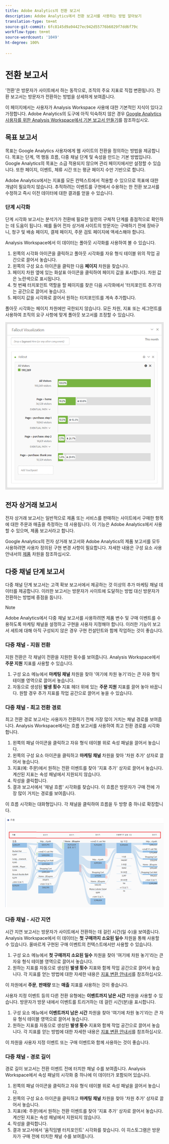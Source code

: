 ```yaml
---
title: Adobe Analytics의 전환 보고서
description: Adobe Analytics에서 전환 보고서를 사용하는 방법 알아보기
translation-type: tm+mt
source-git-commit: 6fc8145d9a94427ec942d55776b6029f7dd6f79c
workflow-type: tm+mt
source-wordcount: '1049'
ht-degree: 100%

---
```



# 전환 보고서

&#39;전환&#39;은 방문자가 사이트에서 하는 동작으로, 조직의 주요 지표로 직접 변환됩니다. 전환 보고서는 방문자가 전환하는 방법을 상세하게 보여줍니다.

이 페이지에서는 사용자가 Analysis Workspace 사용에 대한 기본적인 지식이 있다고 가정합니다. Adobe Analytics의 도구에 아직 익숙하지 않은 경우 [Google Analytics 사용자를 위한 Analysis Workspace에서 기본 보고서 만들기](create-report.md)를 참조하십시오.

## 목표 보고서

목표는 Google Analytics 사용자에게 웹 사이트의 전환을 정의하는 방법을 제공합니다. 목표는 단계, 역 행동 흐름, 다중 채널 단계 및 속성을 만드는 기본 방법입니다. Google Analytics의 목표는 소급 적용되지 않으며 관리 페이지에서만 설정할 수 있습니다. 또한 페이지, 이벤트, 체류 시간 또는 평균 페이지 수만 기반으로 합니다.

Adobe Analytics에서는 지표를 모든 컨텍스트에서 적용할 수 있으므로 목표에 대한 개념이 필요하지 않습니다. 추적하려는 이벤트를 구현에서 수용하는 한 전환 보고서를 수정하고 즉시 이전 데이터에 대한 결과를 얻을 수 있습니다.

### 단계 시각화

단계 시각화 보고서는 분석가가 전환에 필요한 일련의 구체적 단계를 중점적으로 확인하는 데 도움이 됩니다. 예를 들어 전자 상거래 사이트의 방문자는 구매하기 전에 장바구니, 청구 및 배송 페이지, 결제 페이지, 주문 검토 페이지에 액세스해야 합니다.

Analysis Workspace에서 이 데이터는 폴아웃 시각화를 사용하여 볼 수 있습니다.

1. 왼쪽의 시각화 아이콘을 클릭하고 폴아웃 시각화를 자유 형식 테이블 위의 작업 공간으로 끌어서 놓습니다.
2. 왼쪽의 구성 요소 아이콘을 클릭한 다음 **페이지** 차원을 찾습니다.
3. 페이지 차원 옆에 있는 화살표 아이콘을 클릭하여 페이지 값을 표시합니다. 차원 값은 노란색으로 표시됩니다.
4. 첫 번째 터치포인트 역할을 할 페이지를 찾은 다음 시각화에서 &#39;터치포인트 추가&#39;라는 공간으로 끌어서 놓습니다.
5. 페이지 값을 시각화로 끌어서 원하는 터치포인트를 계속 추가합니다.

폴아웃 시각화는 페이지 차원에만 국한되지 않습니다. 모든 차원, 지표 또는 세그먼트를 사용하여 조직의 요구 사항에 맞게 폴아웃 보고서를 조정할 수 있습니다.

![폴아웃 시각화](/help/technotes/ga-to-aa/assets/fallout.png)

## 전자 상거래 보고서

전자 상거래 보고서는 일반적으로 제품 또는 서비스를 판매하는 사이트에서 구매한 항목에 대한 주문과 매출을 측정하는 데 사용됩니다. 이 기능은 Adobe Analytics에서 사용할 수 있으며, 제품 보고서라고 합니다.

Google Analytics의 전자 상거래 보고서와 Adobe Analytics의 제품 보고서를 모두 사용하려면 사용자 정의된 구현 변경 사항이 필요합니다. 자세한 내용은 구성 요소 사용 안내서의 [제품](/help/components/dimensions/product.md) 차원을 참조하십시오.

## 다중 채널 단계 보고서

다중 채널 단계 보고서는 고객 확보 보고서에서 제공하는 것 이상의 추가 마케팅 채널 데이터를 제공합니다. 이러한 보고서는 방문자가 사이트에 도달하는 방법 대신 방문자가 전환하는 방법에 중점을 둡니다.

>[!NOTE]
>
> Adobe Analytics에서 다중 채널 보고서를 사용하려면 제품 변수 및 구매 이벤트를 수용하도록 마케팅 채널을 설정하고 구현을 사용자 지정해야 합니다. 이러한 기능이 보고서 세트에 대해 아직 구성되지 않은 경우 구현 컨설턴트와 함께 작업하는 것이 좋습니다.

### 다중 채널 - 지원 전환

지원 전환은 각 채널이 전환을 지원한 횟수를 보여줍니다. Analysis Workspace에서 **주문 지원** 지표를 사용할 수 있습니다.

1. 구성 요소 메뉴에서 **마케팅 채널** 차원을 찾아 &#39;여기에 차원 놓기&#39;라는 큰 자유 형식 테이블 영역으로 끌어서 놓습니다.
2. 자동으로 생성된 **발생 횟수** 지표 헤더 위에 있는 **주문 지원** 지표를 끌어 놓아 바꿉니다. 원할 경우 추가 지표를 작업 공간으로 끌어서 놓을 수 있습니다.

### 다중 채널 - 최고 전환 경로

최고 전환 경로 보고서는 사용자가 전환하기 전체 가장 많이 거치는 채널 경로를 보여줍니다. Analysis Workspace에서는 흐름 보고서를 사용하여 최고 전환 경로를 시각화합니다.

1. 왼쪽의 패널 아이콘을 클릭하고 자유 형식 테이블 위로 속성 패널을 끌어서 놓습니다.
2. 왼쪽의 구성 요소 아이콘을 클릭하고 **마케팅 채널** 차원을 찾아 &#39;차원 추가&#39; 상자로 끌어서 놓습니다.
3. 지표(예: 주문)에서 원하는 전환 이벤트를 찾아 &#39;지표 추가&#39; 상자로 끌어서 놓습니다. 계산된 지표는 속성 패널에서 지원되지 않습니다.
4. 작성을 클릭합니다.
5. 결과 보고서에서 &#39;채널 흐름&#39; 시각화를 찾습니다. 이 흐름은 방문자가 구매 전에 가장 많이 거치는 경로를 보여줍니다.

이 흐름 시각화는 대화형입니다. 각 채널을 클릭하여 흐름을 두 방향 중 하나로 확장합니다.

![플로우 시각화](/help/technotes/ga-to-aa/assets/flow.png)

### 다중 채널 - 시간 지연

시간 지연 보고서는 방문자가 사이트에서 전환하는 데 걸린 시간(일 수)을 보여줍니다. Analysis Workspace에서 이 데이터는 **첫 구매까지 소요된 일수** 차원을 통해 사용할 수 있습니다. 올바르게 구현된 구매 이벤트의 컨텍스트에서만 사용할 수 있습니다.

1. 구성 요소 메뉴에서 **첫 구매까지 소요된 일수** 차원을 찾아 &#39;여기에 차원 놓기&#39;라는 큰 자유 형식 테이블 영역으로 끌어서 놓습니다.
2. 원하는 지표를 자동으로 생성된 **발생 횟수** 지표와 함께 작업 공간으로 끌어서 놓습니다. 각 지표를 얻는 방법에 대한 자세한 내용은 [지표 변환 안내서](common-metrics.md)를 참조하십시오.

이 차원에서 **주문**, **판매량** 또는 **매출** 지표를 사용하는 것이 좋습니다.

사용자 지정 이벤트 등의 다른 전환 유형에는 **이벤트까지 남은 시간** 차원을 사용할 수 있습니다. 방문자가 방문 내에서 이벤트를 트리거하는 데 걸린 시간(분)을 표시합니다.

1. 구성 요소 메뉴에서 **이벤트까지 남은 시간** 차원을 찾아 &#39;여기에 차원 놓기&#39;라는 큰 자유 형식 테이블 영역으로 끌어서 놓습니다.
2. 원하는 지표를 자동으로 생성된 **발생 횟수** 지표와 함께 작업 공간으로 끌어서 놓습니다. 각 지표를 얻는 방법에 대한 자세한 내용은 [지표 변환 안내서](common-metrics.md)를 참조하십시오.

이 차원을 사용자 지정 이벤트 또는 구매 이벤트와 함께 사용하는 것이 좋습니다.

### 다중 채널 - 경로 길이

경로 길이 보고서는 전환 이벤트 전에 터치한 채널 수를 보여줍니다. Analysis Workspace에서 속성 패널의 시각화 중 하나에 이 데이터가 포함되어 있습니다.

1. 왼쪽의 패널 아이콘을 클릭하고 자유 형식 테이블 위로 속성 패널을 끌어서 놓습니다.
2. 왼쪽의 구성 요소 아이콘을 클릭하고 **마케팅 채널** 차원을 찾아 &#39;차원 추가&#39; 상자로 끌어서 놓습니다.
3. 지표(예: 주문)에서 원하는 전환 이벤트를 찾아 &#39;지표 추가&#39; 상자로 끌어서 놓습니다. 계산된 지표는 속성 패널에서 지원되지 않습니다.
4. 작성을 클릭합니다.
5. 결과 보고서에서 &#39;움직임별 터치포인트&#39; 시각화를 찾습니다. 이 히스토그램은 방문자가 구매 전에 터치한 채널 수를 보여줍니다.
